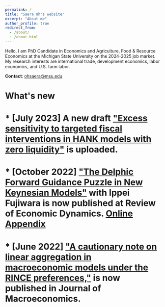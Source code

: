 ```yaml
---
permalink: /
title: "Saera Oh's website"
excerpt: "About me"
author_profile: true
redirect_from: 
  - /about/
  - /about.html
---
```


Hello, I am PhD Candidate in Economics and Agriculture, Food & Resource Economics at the Michigan State University on the 2024-2025 job market.
My research interests are international trade, development economics, labor economics, and U.S. farm labor. 

**Contact**: ohsaera@msu.edu

What's new
======
# * [July 2023] A new draft ["Excess sensitivity to targeted fiscal interventions in HANK models with zero liquidity"](/files/Waki_ZeroLiquidityHANK.pdf) is uploaded.
# * [October 2022] ["The Delphic Forward Guidance Puzzle in New Keynesian Models"](https://www.sciencedirect.com/science/article/pii/S1094202521000752) with Ippei Fujiwara is now published at Review of Economic Dynamics. [Online Appendix](/files/Fujiwara_Waki_DFGP_OnlineAppendix.pdf)
# * [June 2022] ["A cautionary note on linear aggregation in macroeconomic models under the RINCE preferences,"](https://www.sciencedirect.com/science/article/abs/pii/S0164070422000222) is now published in Journal of Macroeconomics. 





